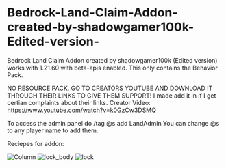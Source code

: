 # Bedrock-Land-Claim-Addon-created-by-shadowgamer100k-Edited-version-
Bedrock Land Claim Addon created by shadowgamer100k (Edited version) works with 1.21.60 with beta-apis enabled.
This only contains the Behavior Pack. 

NO RESOURCE PACK. GO TO CREATORS YOUTUBE AND DOWNLOAD IT THROUGH THEIR LINKS TO GIVE THEM SUPPORT!
I made add it in if I get certian complaints about their links.
Creator Video: https://www.youtube.com/watch?v=k0GzCw3DSMQ

To access the admin panel do /tag @s add LandAdmin
You can change @s to any player name to add them.

Reciepes for addon:

![Column](https://github.com/user-attachments/assets/72baf912-39b7-4758-b5c4-f10923a342b4)
![lock_body](https://github.com/user-attachments/assets/509e2e62-43df-419b-a02c-912c56d7d76f)
![lock](https://github.com/user-attachments/assets/575eafac-7581-4ad6-8da9-c530d464c073)
